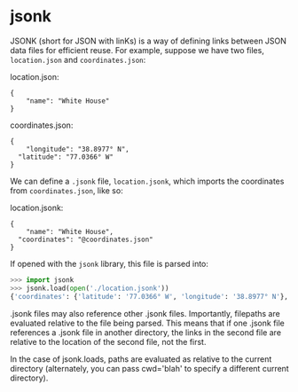 jsonk
=====

JSONK (short for JSON with linKs) is a way of defining links between JSON
data files for efficient reuse. For example, suppose we have two files,
`location.json` and `coordinates.json`:

location.json:
```
{
	"name": "White House"
}
```

coordinates.json:
```
{
	"longitude": "38.8977° N", 
  "latitude": "77.0366° W"
}
```

We can define a `.jsonk` file, `location.jsonk`, which imports the coordinates
from `coordinates.json`, like so:

location.jsonk:
```
{
	"name": "White House",
  "coordinates": "@coordinates.json"
}
```

If opened with the `jsonk` library, this file is parsed into:
```python
>>> import jsonk
>>> jsonk.load(open('./location.jsonk'))
{'coordinates': {'latitude': '77.0366° W', 'longitude': '38.8977° N'}, 'name': 'White House'}
```

.jsonk files may also reference other .jsonk files.  Importantly, filepaths are
evaluated relative to the file being parsed. This means that if one .jsonk file
references a .jsonk file in another directory, the links in the second file are
relative to the location of the second file, not the first.

In the case of jsonk.loads, paths are evaluated as relative to the current
directory (alternately, you can pass cwd='blah' to specify a different current
directory).
